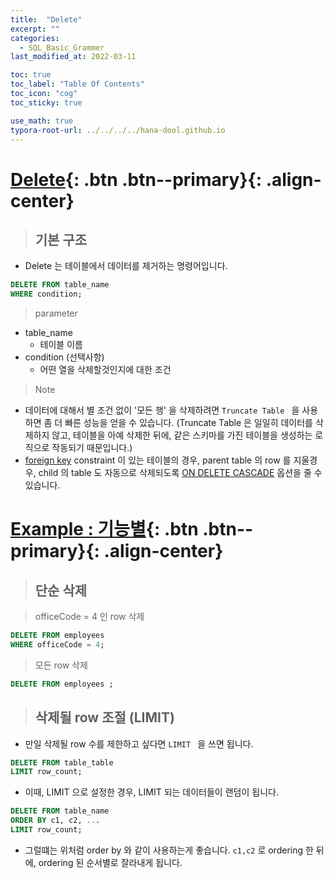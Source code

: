 ```yaml
---
title:  "Delete"
excerpt: ""
categories:
  - SQL_Basic_Grammer
last_modified_at: 2022-03-11

toc: true
toc_label: "Table Of Contents"
toc_icon: "cog"
toc_sticky: true

use_math: true 
typora-root-url: ../../../../hana-dool.github.io
---
```


# [Delete](#link){: .btn .btn--primary}{: .align-center}

> ## 기본 구조

- Delete 는 테이블에서 데이터를 제거하는 명령어입니다.

```sql
DELETE FROM table_name
WHERE condition;
```

> parameter

- table_name
  - 테이블 이름
- condition (선택사항)
  - 어떤 열을 삭제할것인지에 대한 조건

> Note

- 데이터에 대해서 별 조건 없이 '모든 행' 을 삭제하려면 `Truncate Table ` 을 사용하면 좀 더 빠른 성능을 얻을 수 있습니다.  (Truncate Table 은 일일히 데이터를 삭제하지 않고, 테이블을 아예 삭제한 뒤에, 같은 스키마를 가진 테이블을 생성하는 로직으로 작동되기 때문입니다.)
-  [foreign key](https://www.mysqltutorial.org/mysql-foreign-key/) constraint 이 있는 테이블의 경우, parent table 의 row 를 지울경우, child 의 table 도 자동으로 삭제되도록 [ON DELETE CASCADE](https://www.mysqltutorial.org/mysql-on-delete-cascade/) 옵션을 줄 수 있습니다. 

# [Example : 기능별](#link){: .btn .btn--primary}{: .align-center}

> ## 단순 삭제

> officeCode = 4 인 row 삭제

```sql
DELETE FROM employees 
WHERE officeCode = 4;
```

> 모든 row 삭제

```sql
DELETE FROM employees ;
```

> ## 삭제될 row 조절 (LIMIT)

- 만일 삭제될 row 수를 제한하고 싶다면 `LIMIT ` 을 쓰면 됩니다.

```sql
DELETE FROM table_table
LIMIT row_count;
```

- 이때, LIMIT 으로 설정한 경우, LIMIT 되는 데이터들이 랜덤이 됩니다.

```sql
DELETE FROM table_name
ORDER BY c1, c2, ...
LIMIT row_count;
```

- 그럴떄는 위처럼 order by 와 같이 사용하는게 좋습니다. `c1,c2` 로 ordering 한 뒤에, ordering 된 순서별로 잘라내게 됩니다.
